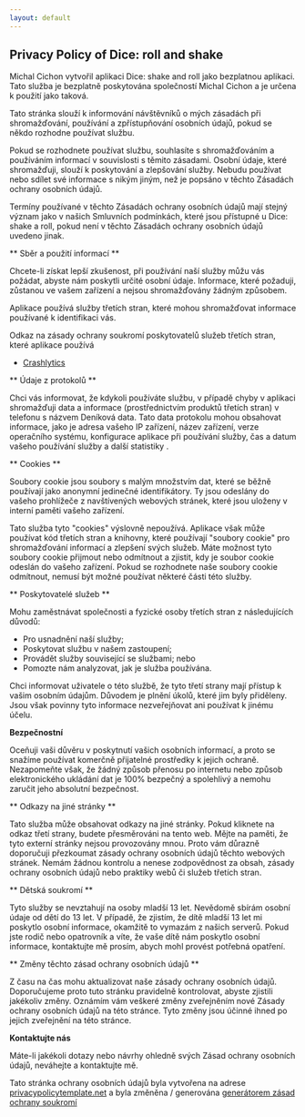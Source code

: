 ```yaml
---
layout: default
---
```


## Privacy Policy of Dice: roll and shake

Michal Cichon vytvořil aplikaci Dice: shake and roll jako bezplatnou aplikaci. Tato služba je bezplatně poskytována společností Michal Cichon a je určena k použití jako taková.

Tato stránka slouží k informování návštěvníků o mých zásadách při shromažďování, používání a zpřístupňování osobních údajů, pokud se někdo rozhodne používat službu.

Pokud se rozhodnete používat službu, souhlasíte s shromažďováním a používáním informací v souvislosti s těmito zásadami. Osobní údaje, které shromažďuji, slouží k poskytování a zlepšování služby. Nebudu používat nebo sdílet své informace s nikým jiným, než je popsáno v těchto Zásadách ochrany osobních údajů.

Termíny používané v těchto Zásadách ochrany osobních údajů mají stejný význam jako v našich Smluvních podmínkách, které jsou přístupné u Dice: shake a roll, pokud není v těchto Zásadách ochrany osobních údajů uvedeno jinak.

** Sběr a použití informací **

Chcete-li získat lepší zkušenost, při používání naší služby můžu vás požádat, abyste nám poskytli určité osobní údaje. Informace, které požaduji, zůstanou ve vašem zařízení a nejsou shromažďovány žádným způsobem.

Aplikace používá služby třetích stran, které mohou shromažďovat informace používané k identifikaci vás.

Odkaz na zásady ochrany soukromí poskytovatelů služeb třetích stran, které aplikace používá

* [Crashlytics](https://try.crashlytics.com/terms/privacy-policy.pdf)

** Údaje z protokolů **

Chci vás informovat, že kdykoli používáte službu, v případě chyby v aplikaci shromažďuji data a informace (prostřednictvím produktů třetích stran) v telefonu s názvem Deníková data. Tato data protokolu mohou obsahovat informace, jako je adresa vašeho IP zařízení, název zařízení, verze operačního systému, konfigurace aplikace při používání služby, čas a datum vašeho používání služby a další statistiky .

** Cookies **

Soubory cookie jsou soubory s malým množstvím dat, které se běžně používají jako anonymní jedinečné identifikátory. Ty jsou odeslány do vašeho prohlížeče z navštívených webových stránek, které jsou uloženy v interní paměti vašeho zařízení.

Tato služba tyto "cookies" výslovně nepoužívá. Aplikace však může používat kód třetích stran a knihovny, které používají "soubory cookie" pro shromažďování informací a zlepšení svých služeb. Máte možnost tyto soubory cookie přijmout nebo odmítnout a zjistit, kdy je soubor cookie odeslán do vašeho zařízení. Pokud se rozhodnete naše soubory cookie odmítnout, nemusí být možné používat některé části této služby.

** Poskytovatelé služeb **

Mohu zaměstnávat společnosti a fyzické osoby třetích stran z následujících důvodů:

* Pro usnadnění naší služby;
* Poskytovat službu v našem zastoupení;
* Provádět služby související se službami; nebo
* Pomozte nám analyzovat, jak je služba používána.

Chci informovat uživatele o této službě, že tyto třetí strany mají přístup k vašim osobním údajům. Důvodem je plnění úkolů, které jim byly přiděleny. Jsou však povinny tyto informace nezveřejňovat ani používat k jinému účelu.

**Bezpečnostní**

Oceňuji vaši důvěru v poskytnutí vašich osobních informací, a proto se snažíme používat komerčně přijatelné prostředky k jejich ochraně. Nezapomeňte však, že žádný způsob přenosu po internetu nebo způsob elektronického ukládání dat je 100% bezpečný a spolehlivý a nemohu zaručit jeho absolutní bezpečnost.

** Odkazy na jiné stránky **

Tato služba může obsahovat odkazy na jiné stránky. Pokud kliknete na odkaz třetí strany, budete přesměrováni na tento web. Mějte na paměti, že tyto externí stránky nejsou provozovány mnou. Proto vám důrazně doporučuji přezkoumat zásady ochrany osobních údajů těchto webových stránek. Nemám žádnou kontrolu a nenese zodpovědnost za obsah, zásady ochrany osobních údajů nebo praktiky webů či služeb třetích stran.

** Dětská soukromí **

Tyto služby se nevztahují na osoby mladší 13 let. Nevědomě sbírám osobní údaje od dětí do 13 let. V případě, že zjistím, že dítě mladší 13 let mi poskytlo osobní informace, okamžitě to vymazám z našich serverů. Pokud jste rodič nebo opatrovník a víte, že vaše dítě nám poskytlo osobní informace, kontaktujte mě prosím, abych mohl provést potřebná opatření.

** Změny těchto zásad ochrany osobních údajů **

Z času na čas mohu aktualizovat naše zásady ochrany osobních údajů. Doporučujeme proto tuto stránku pravidelně kontrolovat, abyste zjistili jakékoliv změny. Oznámím vám veškeré změny zveřejněním nové Zásady ochrany osobních údajů na této stránce. Tyto změny jsou účinné ihned po jejich zveřejnění na této stránce.

**Kontaktujte nás**

Máte-li jakékoli dotazy nebo návrhy ohledně svých Zásad ochrany osobních údajů, neváhejte a kontaktujte mě.

Tato stránka ochrany osobních údajů byla vytvořena na adrese [privacypolicytemplate.net](https://privacypolicytemplate.net) a byla změněna / generována [generátorem zásad ochrany soukromí](https://app-privacy-policy-generator.firebaseapp.com/)
